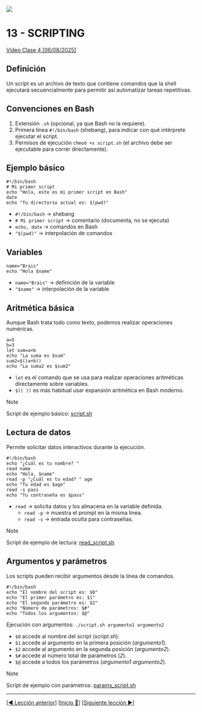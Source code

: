 ![](../Images/header.jpg)

# 13 - SCRIPTING

[Vídeo Clase 4 [06/08/2025]](https://www.twitch.tv/videos/2534287084)

## Definición

Un script es un archivo de texto que contiene comandos que la shell ejecutará secuencialmente para permitir así automatizar tareas repetitivas.

## Convenciones en Bash

1. Extensión `.sh` (opcional, ya que Bash no la requiere).
2. Primera línea `#!/bin/bash` (shebang), para indicar con qué intérprete ejecutar el script.
3. Permisos de ejecución `chmod +x script.sh` (el archivo debe ser ejecutable para correr directamente).

## Ejemplo básico

```
#!/bin/bash
# Mi primer script
echo "Hola, este es mi primer script en Bash"
date
echo "Tu directorio actual es: $(pwd)"
```

* `#!/bin/bash` → shebang
* `# Mi primer script` → comentario (documenta, no se ejecuta)
* `echo, date` → comandos en Bash
* `"$(pwd)"` → interpolación de comandos

## Variables

```
name="Brais"
echo "Hola $name"
```

* `name="Brais"` → definición de la variable
* `"$name"` → interpolación de la variable

## Aritmética básica

Aunque Bash trata todo como texto, podemos realizar operaciones numéricas.

```
a=5
b=3
let sum=a+b
echo "La suma es $sum"
sum2=$((a+b))
echo "La suma2 es $sum2"
```

* `let` es el comando que se usa para realizar operaciones aritméticas directamente sobre variables.
* `$(( ))` es más habitual usar expansión aritmética en Bash moderno.

> [!NOTE] 
>  
> Script de ejemplo básico: [script.sh](../Scripts/script.sh)

## Lectura de datos

Permite solicitar datos interactivos durante la ejecución.

```
#!/bin/bash
echo "¿Cuál es tu nombre? "
read name
echo "Hola, $name"
read -p "¿Cuál es tu edad? " age
echo "Tu edad es $age"
read -s pass
echo "Tu contraseña es $pass"
```

* `read` → solicita datos y los almacena en la variable definida.
	* `read -p` → muestra el prompt en la misma línea.
	* `read -s` → entrada oculta para contraseñas.

> [!NOTE] 
>  
> Script de ejemplo de lectura: [read_script.sh](../Scripts/read_script.sh)

## Argumentos y parámetros

Los scripts pueden recibir argumentos desde la línea de comandos.

```
#!/bin/bash
echo "El nombre del script es: $0"
echo "El primer parámetro es: $1"
echo "El segundo parámetro es: $2"
echo "Número de parámetros: $#"
echo "Todos los argumentos: $@"
```

Ejecución con argumentos: `./script.sh argumento1 argumento2`

* `$0` accede al nombre del script (*script.sh*).
* `$1` accede al argumento en la primera posición (*argumento1*).
* `$2` accede al argumento en la segunda posición (*argumento2*).
* `$#` accede al número total de parámetros (*2*).
* `$@` accede a todos los parámetros (*argumento1 argumento2*).

> [!NOTE] 
>  
> Script de ejemplo con parámetros: [params_script.sh](../Scripts/params_script.sh)

---

[[◀️ Lección anterior](./12_PROCESS_EXERCISES.md)] [[Inicio 🔼](../README.md)] [[Siguiente lección ▶️](./14_SCRIPTING_EXERCISES.md)]